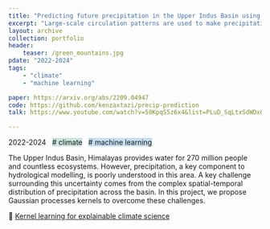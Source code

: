 ```yaml
---
title: "Predicting future precipitation in the Upper Indus Basin using Gaussian processes"
excerpt: "Large-scale circulation patterns are used to make precipitation projections while contrasting flexible non-stationary covariance functions with methods incorporating domain knowledge"
layout: archive
collection: portfolio
header:
    teaser: /green_mountains.jpg
pdate: "2022-2024"
tags:
    - "climate"
    - "machine learning"

paper: https://arxiv.org/abs/2209.04947
code: https://github.com/kenzaxtazi/precip-prediction
talk: https://www.youtube.com/watch?v=50KpqS5z6x4&list=PLuD_SqLtxSdWDx0vIAk6b1EQXEff9bsZo&index=4

---
```


2022-2024 &nbsp; <span style = "background-color:#C9E4DE"># climate</span>  &nbsp; <span style = "background-color:#C6DEF1"> # machine learning</span>

The Upper Indus Basin, Himalayas provides water for 270 million people and countless ecosystems. However, precipitation, a key component to hydrological modelling, is poorly understood in this area. A key challenge surrounding this uncertainty comes from the complex spatial-temporal distribution of precipitation across the basin. In this project, we propose Gaussian processes kernels to overcome these challenges.

📄 [Kernel learning for explainable climate science](https://arxiv.org/abs/2209.04947)
